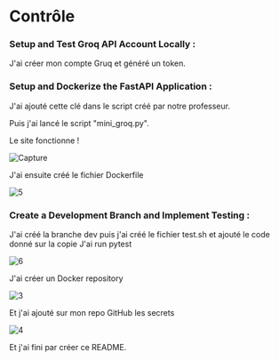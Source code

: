 # Contrôle

### Setup and Test Groq API Account Locally :
J'ai créer mon compte Gruq et généré un token.


### Setup and Dockerize the FastAPI Application :
J'ai ajouté cette clé dans le script créé par notre professeur.

Puis j'ai lancé le script "mini_groq.py".

Le site fonctionne !

![Capture](https://github.com/Dam-Git/controle/assets/169651002/6cce15f9-2c90-464f-8312-c584ed80ba23)


J'ai ensuite créé le fichier Dockerfile

![5](https://github.com/Dam-Git/controle/assets/169651002/a1cdf405-78f9-4d50-82ae-5304c37916af)


### Create a Development Branch and Implement Testing :
J'ai créé la branche dev puis j'ai créé le fichier test.sh et ajouté le code donné sur la copie
J'ai run pytest

![6](https://github.com/Dam-Git/controle/assets/169651002/2cd5ce7f-0564-4b5f-b4be-c78831bff445)


J'ai créer un Docker repository

![3](https://github.com/Dam-Git/controle/assets/169651002/c0374acd-7481-4ce8-adc2-6a35979793ec)


Et j'ai ajouté sur mon repo GitHub les secrets

![4](https://github.com/Dam-Git/controle/assets/169651002/b17163ef-83e5-4da7-8e42-e6c47bfd5a2a)


Et j'ai fini par créer ce README.
